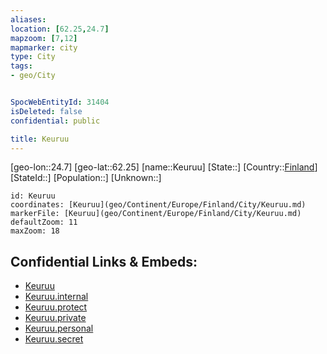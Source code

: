```yaml
---
aliases: 
location: [62.25,24.7]
mapzoom: [7,12] 
mapmarker: city 
type: City
tags:
- geo/City


SpocWebEntityId: 31404
isDeleted: false
confidential: public

title: Keuruu
---
```

[geo-lon::24.7]
[geo-lat::62.25]
[name::Keuruu]
[State::]
[Country::[Finland](geo/Continent/Europe/Finland.md)]
[StateId::]
[Population::]
[Unknown::]


```leaflet
id: Keuruu
coordinates: [Keuruu](geo/Continent/Europe/Finland/City/Keuruu.md)
markerFile: [Keuruu](geo/Continent/Europe/Finland/City/Keuruu.md)
defaultZoom: 11 
maxZoom: 18
```


## Confidential Links & Embeds: 
- [Keuruu](../../../../../../_public/geo/Continent/Europe/Finland/City/Keuruu.md) 
- [Keuruu.internal](../../../../../../_internal/geo/Continent/Europe/Finland/City/Keuruu.internal.md) 
- [Keuruu.protect](../../../../../../_protect/geo/Continent/Europe/Finland/City/Keuruu.protect.md) 
- [Keuruu.private](../../../../../../_private/geo/Continent/Europe/Finland/City/Keuruu.private.md) 
- [Keuruu.personal](../../../../../../_personal/geo/Continent/Europe/Finland/City/Keuruu.personal.md) 
- [Keuruu.secret](../../../../../../_secret/geo/Continent/Europe/Finland/City/Keuruu.secret.md) 
